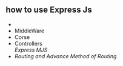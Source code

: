 <h2>how to use Express Js</h2>

<ul>
  <li><Express JS/li>
    <li>MiddleWare</li>
    <li>Corse</li>
    <li>Controllers</li>
    <i>Express MJS</li>
    <li>Routing and Advance Method of Routing</li>
</ul>
